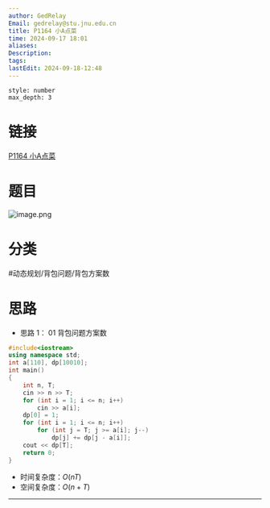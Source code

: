 ```yaml
---
author: GedRelay
Email: gedrelay@stu.jnu.edu.cn
title: P1164 小A点菜
time: 2024-09-17 18:01
aliases: 
Description: 
tags: 
lastEdit: 2024-09-18-12:48
---
```


```toc
style: number
max_depth: 3
```

# 链接
[P1164 小A点菜](https://www.luogu.com.cn/problem/P1164) 

# 题目
![image.png](https://ged-pic-bed.oss-cn-guangzhou.aliyuncs.com/img/202409171801122.png)


# 分类
#动态规划/背包问题/背包方案数 

# 思路
- 思路 1：
01 背包问题方案数


```cpp
#include<iostream>
using namespace std;
int a[110], dp[10010];
int main()
{
	int n, T;
	cin >> n >> T;
	for (int i = 1; i <= n; i++)
		cin >> a[i];
	dp[0] = 1;
	for (int i = 1; i <= n; i++)
		for (int j = T; j >= a[i]; j--)
			dp[j] += dp[j - a[i]];
	cout << dp[T];
	return 0;
}
```


- 时间复杂度：${O\left( nT \right)  }$ 
- 空间复杂度：${O\left( n+T \right)  }$ 


---

